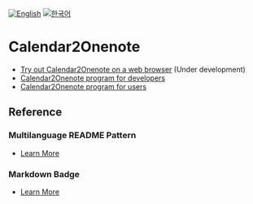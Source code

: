 [![English](https://img.shields.io/badge/lang-English-blue.svg)](https://github.com/juho-creator/Calendar2Onenote/blob/main/README.md)
[![한국어](https://img.shields.io/badge/lang-한국어-red.svg)](https://github.com/juho-creator/Calendar2Onenote/blob/main/README.KR.md)

# Calendar2Onenote
- [Try out Calendar2Onenote on a web browser](https://github.com/juho-creator/Calendar2Onenote/blob/main/README.web.md) (Under development)
- [Calendar2Onenote program for developers](https://github.com/juho-creator/Calendar2Onenote/blob/main/README.exe.md) 
- [Calendar2Onenote program for users](https://github.com/juho-creator/Calendar2Onenote/tree/main/README.userfriendly_program.md)



## Reference
### Multilanguage README Pattern
- [Learn More](https://github.com/jonatasemidio/multilanguage-readme-pattern?tab=readme-ov-file)

### Markdown Badge  
- [Learn More](https://shields.io/badges)